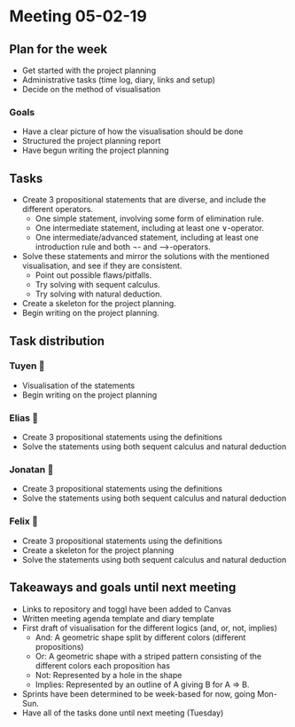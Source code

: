# Meeting 05-02-19

## Plan for the week

- Get started with the project planning
- Administrative tasks (time log, diary, links and setup)
- Decide on the method of visualisation

### Goals

- Have a clear picture of how the visualisation should be done
- Structured the project planning report
- Have begun writing the project planning

## Tasks

- Create 3 propositional statements that are diverse, and include the different operators.
  - One simple statement, involving some form of elimination rule.
  - One intermediate statement, including at least one ∨-operator.
  - One intermediate/advanced statement, including at least one introduction rule and both ¬- and ⟶-operators.
- Solve these statements and mirror the solutions with the mentioned visualisation, and see if they are consistent.
  - Point out possible flaws/pitfalls.
  - Try solving with sequent calculus.
  - Try solving with natural deduction.
- Create a skeleton for the project planning.
- Begin writing on the project planning.

## Task distribution

### Tuyen 🤩

- Visualisation of the statements
- Begin writing on the project planning

### Elias 🤪

- Create 3 propositional statements using the definitions
- Solve the statements using both sequent calculus and natural deduction

### Jonatan 🥳

- Create 3 propositional statements using the definitions
- Solve the statements using both sequent calculus and natural deduction

### Felix 🤔

- Create 3 propositional statements using the definitions
- Create a skeleton for the project planning
- Solve the statements using both sequent calculus and natural deduction

## Takeaways and goals until next meeting

- Links to repository and toggl have been added to Canvas
- Written meeting agenda template and diary template
- First draft of visualisation for the different logics (and, or, not, implies)
  - And: A geometric shape split by different colors (different propositions)
  - Or: A geometric shape with a striped pattern consisting of the different colors each proposition has
  - Not: Represented by a hole in the shape
  - Implies: Represented by an outline of A giving B for A => B.
- Sprints have been determined to be week-based for now, going Mon-Sun.
- Have all of the tasks done until next meeting (Tuesday)
